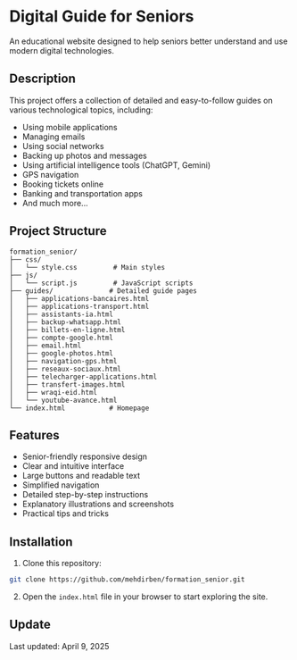 # Digital Guide for Seniors

An educational website designed to help seniors better understand and use modern digital technologies.

## Description

This project offers a collection of detailed and easy-to-follow guides on various technological topics, including:
- Using mobile applications
- Managing emails
- Using social networks
- Backing up photos and messages
- Using artificial intelligence tools (ChatGPT, Gemini)
- GPS navigation
- Booking tickets online
- Banking and transportation apps
- And much more...

## Project Structure

```
formation_senior/
├── css/
│   └── style.css         # Main styles
├── js/
│   └── script.js         # JavaScript scripts
├── guides/              # Detailed guide pages
│   ├── applications-bancaires.html
│   ├── applications-transport.html
│   ├── assistants-ia.html
│   ├── backup-whatsapp.html
│   ├── billets-en-ligne.html
│   ├── compte-google.html
│   ├── email.html
│   ├── google-photos.html
│   ├── navigation-gps.html
│   ├── reseaux-sociaux.html
│   ├── telecharger-applications.html
│   ├── transfert-images.html
│   ├── wraqi-eid.html
│   └── youtube-avance.html
└── index.html           # Homepage
```

## Features

- Senior-friendly responsive design
- Clear and intuitive interface
- Large buttons and readable text
- Simplified navigation
- Detailed step-by-step instructions
- Explanatory illustrations and screenshots
- Practical tips and tricks

## Installation

1. Clone this repository:
```bash
git clone https://github.com/mehdirben/formation_senior.git
```

2. Open the `index.html` file in your browser to start exploring the site.

## Update

Last updated: April 9, 2025
